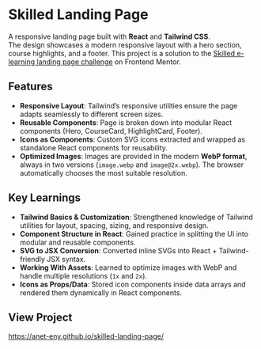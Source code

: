 # Skilled Landing Page

A responsive landing page built with **React** and **Tailwind CSS**.  
The design showcases a modern responsive layout with a hero section, course highlights, and a footer. This project is a solution to the [Skilled e-learning landing page challenge](https://www.frontendmentor.io/challenges/skilled-elearning-landing-page-S1ObDrZ8q) on Frontend Mentor.

## Features

- **Responsive Layout**: Tailwind’s responsive utilities ensure the page adapts seamlessly to different screen sizes.
- **Reusable Components**: Page is broken down into modular React components (Hero, CourseCard, HighlightCard, Footer).
- **Icons as Components**: Custom SVG icons extracted and wrapped as standalone React components for reusability.
- **Optimized Images**: Images are provided in the modern **WebP format**, always in two versions (`image.webp` and `image@2x.webp`). The browser automatically chooses the most suitable resolution.

## Key Learnings

- **Tailwind Basics & Customization**: Strengthened knowledge of Tailwind utilities for layout, spacing, sizing, and responsive design.
- **Component Structure in React**: Gained practice in splitting the UI into modular and reusable components.
- **SVG to JSX Conversion**: Converted inline SVGs into React + Tailwind-friendly JSX syntax.
- **Working With Assets**: Learned to optimize images with WebP and handle multiple resolutions (`1x` and `2x`).
- **Icons as Props/Data**: Stored icon components inside data arrays and rendered them dynamically in React components.

## View Project

https://anet-eny.github.io/skilled-landing-page/

